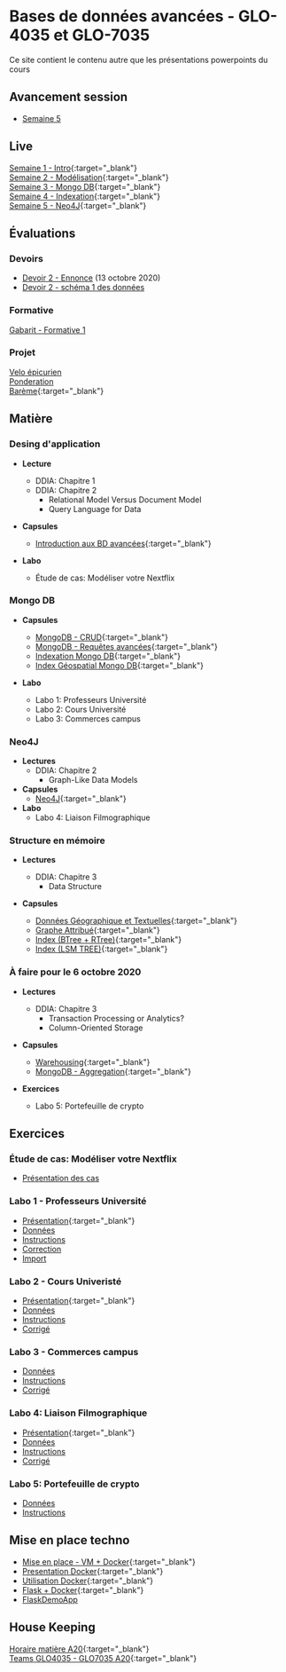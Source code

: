 # Bases de données avancées - GLO-4035 et GLO-7035
Ce site contient le contenu autre que les présentations powerpoints du cours

## Avancement session
* [Semaine 5](avancement/semaine-05.pdf)

## Live
[Semaine 1 - Intro](https://youtu.be/8pFhlYkSSQk){:target="_blank"}  
[Semaine 2 - Modélisation](https://youtu.be/38N_fREJuHk){:target="_blank"}    
[Semaine 3 - Mongo DB](https://youtu.be/e-YVmrsOjDY){:target="_blank"}    
[Semaine 4 - Indexation](https://youtu.be/lkb9lPresyM){:target="_blank"}    
[Semaine 5 - Neo4J](https://youtu.be/49IFyLJHSbQ){:target="_blank"}  



## Évaluations 
### Devoirs
* [Devoir 2 - Ennonce](devoir/devoir2.py) (13 octobre 2020)  
* [Devoir 2 - schéma 1 des données](devoir/schema_1.svg)  

### Formative
[Gabarit - Formative 1](evaluation/formative.md)
### Projet
[Velo épicurien](evaluation/projet_ingenierie.md)  
[Ponderation](evaluation/ponderation.md)  
[Barème](https://docs.google.com/spreadsheets/d/18qU0XgY-uqfECFpx90qccWpm86i5AqQGzhfpBZtuarw/edit?usp=sharing){:target="_blank"}  

## Matière

### Desing d'application
* **Lecture**
  * DDIA: Chapitre 1 
  * DDIA: Chapitre 2
    * Relational Model Versus Document Model
    * Query Language for Data
* **Capsules**
  * [Introduction aux BD avancées](https://youtu.be/7lwjnHQb0TQ){:target="_blank"}  

* **Labo**
  * Étude de cas: Modéliser votre Nextflix

### Mongo DB
* **Capsules** 
  * [MongoDB - CRUD](https://www.youtube.com/watch?v=7Q9DW_-8GnY){:target="_blank"}  
  * [MongoDB - Requêtes avancées](https://www.youtube.com/watch?v=iKDONxl1yZo){:target="_blank"}   
  * [Indexation Mongo DB](https://youtu.be/qehNybvz3lQ){:target="_blank"}    
  * [Index Géospatial Mongo DB](https://youtu.be/ageuBJ7w6t0){:target="_blank"}  

* **Labo**  
  * Labo 1: Professeurs Université
  * Labo 2: Cours Université
  * Labo 3: Commerces campus

### Neo4J
* **Lectures**
  * DDIA: Chapitre 2
    * Graph-Like Data Models
* **Capsules**
  * [Neo4J](https://youtu.be/Z-WOzomxQeI){:target="_blank"}  
* **Labo**
  * Labo 4: Liaison Filmographique

### Structure en mémoire
* **Lectures**
  * DDIA: Chapitre 3
    * Data Structure

* **Capsules**
  * [Données Géographique et Textuelles](https://youtu.be/ySk6abWu_BA){:target="_blank"}  
  * [Graphe Attribué](https://youtu.be/gk1O3WNc6io){:target="_blank"} 
  * [Index (BTree + RTree)](https://youtu.be/Ym-cDh6pEjQ){:target="_blank"}  
  * [Index (LSM TREE)](https://youtu.be/0OWWE6UyIg8){:target="_blank"}  

### À faire pour le 6 octobre 2020
* **Lectures**
  * DDIA: Chapitre 3
    * Transaction Processing or Analytics?
    * Column-Oriented Storage

* **Capsules**
  * [Warehousing](https://youtu.be/vI4BsigwDyg){:target="_blank"}  
  * [MongoDB - Aggregation](https://youtu.be/p2335pziSAA){:target="_blank"}  

* **Exercices**
  * Labo 5: Portefeuille de crypto

## Exercices

### Étude de cas: Modéliser votre Nextflix
  * [Présentation des cas](https://youtu.be/yyWzsjuJvdk)


### Labo 1 - Professeurs Université
* [Présentation](https://youtu.be/7FiYAWaPPGc){:target="_blank"}  
* [Données](labo/labo_1/bd_ulaval.json)  
* [Instructions](labo/labo_1/instructions.js)  
* [Correction](labo/labo_1/correction.js)  
* [Import](labo/labo_1/import_script.js)  

### Labo 2 - Cours Univeristé
* [Présentation](https://youtu.be/HkIB3csR2AU){:target="_blank"}  
* [Données](labo/labo_2/bd_ulaval_cours.json)  
* [Instructions](labo/labo_2/instructions.js)  
* [Corrigé](labo/labo_2/correction.js)

### Labo 3 - Commerces campus
* [Données](labo/labo_3/donnees.json)
* [Instructions](labo/labo_3/instructions.js)
* [Corrigé](labo/labo_3/correction.js)

### Labo 4: Liaison Filmographique
* [Présentation](https://youtu.be/86z2_T_yk7w){:target="_blank"}  
* [Données](labo/labo_4/donnees_film.txt)
* [Instructions](labo/labo_4/instructions.txt)
* [Corrigé](labo/labo_4/correction.txt)

### Labo 5: Portefeuille de crypto
* [Données](labo/labo_5/db_ulaval_actions.js)
* [Instructions](labo/labo_5/instructions.js)

## Mise en place techno
* [Mise en place - VM + Docker](https://youtu.be/RFxvC6cd7eI){:target="_blank"}  
* [Presentation Docker](https://youtu.be/iexpQnSj1X4){:target="_blank"}  
* [Utilisation Docker](https://www.youtube.com/watch?v=gogW8UEzQuE){:target="_blank"}  
* [Flask + Docker](https://youtu.be/CzpxPsAaItQ){:target="_blank"}  
* [FlaskDemoApp](flask_demo.zip)


## House Keeping
[Horaire matière A20](/avancement/horaire.md){:target="_blank"}    
[Teams GLO4035 - GLO7035 A20](https://teams.microsoft.com/l/team/19%3a4a2a1eece87e41c0ba2cec9995d571d9%40thread.tacv2/conversations?groupId=f8b677e5-52e9-4a99-843a-3f500ba30577&tenantId=56778bd5-6a3f-4bd3-a265-93163e4d5bfe){:target="_blank"}  
